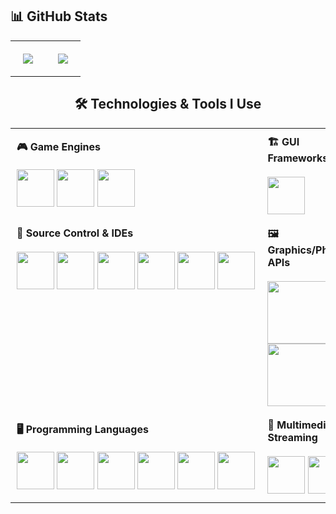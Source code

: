 ## 📊 GitHub Stats

<div align="center">

<table width="100%">
  <tr>
    <td align="center" style="padding: 20px;">
      <img src="https://github-readme-stats.vercel.app/api/top-langs?username=realdcoutinho&show_icons=true&theme=graywhite&layout=donut" />
    </td>
    <td align="center" style="padding: 20px;">
      <img src="https://github-readme-streak-stats.herokuapp.com/?user=realdcoutinho&show_icons=true&theme=graywhite&layout=donut" />
    </td>
  </tr>
</table>


## 🛠️ Technologies & Tools I Use

<div align="center">
<table width="100%">
  <tr>
    <td width="65%" valign="center" style="padding: 10px;">
      <strong>🎮 Game Engines</strong><br><br>
      <a href="https://unity.com/"><img src="https://raw.githubusercontent.com/marwin1991/profile-technology-icons/refs/heads/main/icons/unity.png" width="60" /></a>
      <a href="https://www.unrealengine.com/"><img src="https://raw.githubusercontent.com/marwin1991/profile-technology-icons/refs/heads/main/icons/unreal_engine.png" width="60" /></a>
      <a href="https://github.com/realdcoutinho/Novara-Engine"><img src="https://github.com/user-attachments/assets/540ffb76-5b15-49e3-89c7-0c1442afc38e" width="60" /></a>
    </td>
    <td valign="center" style="padding: 10px;">
      <strong>🏗️ GUI Frameworks</strong><br><br>
      <a href="https://www.qt.io/"><img src="https://raw.githubusercontent.com/marwin1991/profile-technology-icons/refs/heads/main/icons/qt.png" width="60" /></a>
    </td>
  </tr>
  <tr>
    <td valign="top" style="padding: 10px;">
      <strong>🔧 Source Control & IDEs</strong><br><br>
      <div style="white-space: nowrap;">
        <a href="https://git-scm.com/"><img src="https://raw.githubusercontent.com/marwin1991/profile-technology-icons/refs/heads/main/icons/git.png" width="60" /></a>
        <a href="https://github.com/"><img src="https://raw.githubusercontent.com/marwin1991/profile-technology-icons/refs/heads/main/icons/github.png" width="60" /></a>
        <a href="https://www.perforce.com/"><img src="https://avatars.githubusercontent.com/u/29477654?s=400&v=4" width="60" /></a>
        <a href="https://visualstudio.microsoft.com/"><img src="https://upload.wikimedia.org/wikipedia/commons/2/2c/Visual_Studio_Icon_2022.svg" width="60" /></a>
        <a href="https://www.jetbrains.com/rider/"><img src="https://www.jetbrains.com/guide/assets/logo-135a4cec.png" width="60" /></a>
        <a href="https://www.jetbrains.com/clion/"><img src="https://encrypted-tbn0.gstatic.com/images?q=tbn:ANd9GcSaka7lSSotMEKd0YG8hwLJmCa1Ic2BwCLnVw&s" width="60" /></a>
      </div>
    </td>
    <td valign="top" style="padding: 10px;">
      <strong>🖼️ Graphics/Physics APIs</strong><br><br>
      <a href="https://learn.microsoft.com/en-us/windows/win32/direct3d12/directx-graphics"><img src="https://encrypted-tbn0.gstatic.com/images?q=tbn:ANd9GcSsHJzf9XEzCUb-_1WtG9iLqAd1WzLD8p8mkw&s" width="100" /></a>
      <a href="https://developer.nvidia.com/physx-sdk"><img src="https://developer-blogs.nvidia.com/wp-content/uploads/2018/12/PhysX.png" width="100" /></a>
    </td>
  </tr>
  <tr>
    <td width="50%" valign="center" style="padding: 10px;">
      <strong>🖥️ Programming Languages</strong><br><br>
      <a href="https://isocpp.org/"><img src="https://raw.githubusercontent.com/marwin1991/profile-technology-icons/refs/heads/main/icons/c++.png" width="60" /></a>
      <a href="https://learn.microsoft.com/en-us/dotnet/csharp/"><img src="https://raw.githubusercontent.com/marwin1991/profile-technology-icons/refs/heads/main/icons/c%23.png" width="60" /></a>
      <a href="https://learn.microsoft.com/en-us/windows/win32/direct3dhlsl/dx-graphics-hlsl"><img src="https://devblogs.microsoft.com/directx/wp-content/uploads/sites/42/2022/10/MicrosoftTeams-image.jpg" width="60" /></a>
      <a href="https://www.python.org/"><img src="https://raw.githubusercontent.com/marwin1991/profile-technology-icons/refs/heads/main/icons/python.png" width="60" /></a>
      <a href="https://help.autodesk.com/view/MAYAUL/2025/ENU/?guid=GUID-60178D44-9990-45B4-8B43-9429D54DF70E"><img src="https://sator-imaging.gallerycdn.vsassets.io/extensions/sator-imaging/mel/0.1.2/1515967356068/Microsoft.VisualStudio.Services.Icons.Default" width="60" /></a>
      <a href="https://cmake.org/"><img src="https://upload.wikimedia.org/wikipedia/commons/thumb/1/13/Cmake.svg/1200px-Cmake.svg.png" width="60" /></a>
    </td>
    <td valign="center" style="padding: 10px;">
      <strong>🎥 Multimedia & Streaming</strong><br><br>
      <a href="https://gstreamer.freedesktop.org/"><img src="https://avatars.githubusercontent.com/u/14967102?s=200&v=4" width="60" /></a>
      <a href="https://ndi.video/"><img src="https://www.vset3d.com/wp-content/uploads/2023/01/cropped-NDI-ICON-LAUNCHER-2.png" width="60" /></a>
    </td>
  </tr>
</table>

</div>
